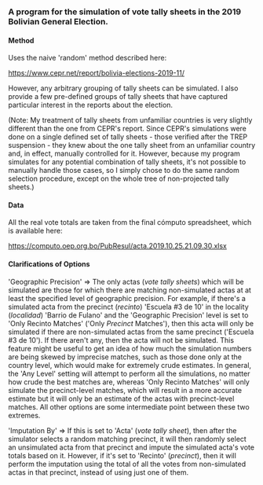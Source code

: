 <h3>A program for the simulation of vote tally sheets in the 2019 Bolivian General Election.</h3>

<h4>Method</h4>

Uses the naive 'random' method described here:

https://www.cepr.net/report/bolivia-elections-2019-11/

However, any arbitrary grouping of tally sheets can be simulated. I also provide a few pre-defined groups of tally sheets that have captured particular interest in the reports about the election.

(Note: My treatment of tally sheets from unfamiliar countries is very slightly different than the one from CEPR's report. Since CEPR's simulations were done on a single defined set of tally sheets - those verified after the TREP suspension - they knew about the one tally sheet from an unfamiliar country and, in effect, manually controlled for it. However, because my program simulates for any potential combination of tally sheets, it's not possible to manually handle those cases, so I simply chose to do the same random selection procedure, except on the whole tree of non-projected tally sheets.)

<h4>Data</h4>

All the real vote totals are taken from the final cómputo spreadsheet, which is available here:

https://computo.oep.org.bo/PubResul/acta.2019.10.25.21.09.30.xlsx

<h4>Clarifications of Options</h4>

'Geographic Precision' => The only actas (<i>vote tally sheets</i>) which will be simulated are those for which there are matching non-simulated actas at at least the specified level of geographic precision. For example, if there's a simulated acta from the precinct (<i>recinto</i>) 'Escuela #3 de 10' in the locality (<i>localidad</i>) 'Barrio de Fulano' and the 'Geographic Precision' level is set to 'Only Recinto Matches' ('Only <i>Precinct</i> Matches'), then this acta will only be simulated if there are non-simulated actas from the same precinct ('Escuela #3 de 10'). If there aren't any, then the acta will not be simulated. This feature might be useful to get an idea of how much the simulation numbers are being skewed by imprecise matches, such as those done only at the country level, which would make for extremely crude estimates. In general, the 'Any Level' setting will attempt to perform all the simulations, no matter how crude the best matches are, whereas 'Only Recinto Matches' will only simulate the precinct-level matches, which will result in a more accurate estimate but it will only be an estimate of the actas with precinct-level matches. All other options are some intermediate point between these two extremes.

'Imputation By' => If this is set to 'Acta' (<i>vote tally sheet</i>), then after the simulator selects a random matching precinct, it will then randomly select an unsimulated acta from that precinct and impute the simulated acta's vote totals based on it. However, if it's set to 'Recinto' (<i>precinct</i>), then it will perform the imputation using the total of all the votes from non-simulated actas in that precinct, instead of using just one of them.
